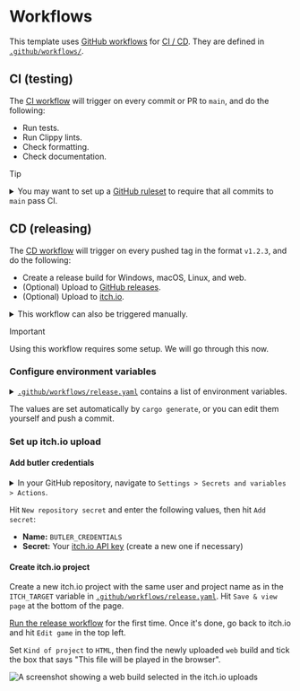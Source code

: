 # Workflows

This template uses [GitHub workflows](https://docs.github.com/en/actions/using-workflows) for [CI / CD](https://www.redhat.com/en/topics/devops/what-is-ci-cd).
They are defined in [`.github/workflows/`](../.github/workflows).

## CI (testing)

The [CI workflow](.github/workflows/ci.yaml) will trigger on every commit or PR to `main`, and do the following:

- Run tests.
- Run Clippy lints.
- Check formatting.
- Check documentation.

> [!Tip]
> <details>
>   <summary>You may want to set up a <a href="https://docs.github.com/en/repositories/configuring-branches-and-merges-in-your-repository/managing-rulesets/about-rulesets">GitHub ruleset</a> to require that all commits to <code>main</code> pass CI.</summary>
>
>   <img src="img/workflow-ruleset.png" alt="A screenshot showing a GitHub ruleset with status checks enabled" width="100%">
> </details>

## CD (releasing)

The [CD workflow](../.github/workflows/release.yaml) will trigger on every pushed tag in the format `v1.2.3`, and do the following:

- Create a release build for Windows, macOS, Linux, and web.
- (Optional) Upload to [GitHub releases](https://docs.github.com/en/repositories/releasing-projects-on-github).
- (Optional) Upload to [itch.io](https://itch.io).

<details>
  <summary>This workflow can also be triggered manually.</summary>

  In your GitHub repository, navigate to `Actions > Release > Run workflow`:

  ![A screenshot showing a manually triggered workflow on GitHub Actions](./img/workflow-dispatch-release.png)

  Enter a version number in the format `v1.2.3`, then hit the green `Run workflow` button.
</details>

> [!Important]
> Using this workflow requires some setup. We will go through this now.

### Configure environment variables

<details>
  <summary><a href="../.github/workflows/release.yaml"><code>.github/workflows/release.yaml</code></a> contains a list of environment variables.</summary>

  ```yaml
  env:
    # The base filename of the binary produced by `cargo build`.
    BINARY: bevy_template
    # The name to use for the packaged application produced by this workflow.
    PACKAGE_NAME: bevy-template
    # The itch.io page to upload to, in the format: `user-name/project-name`.
    # Comment this out to disable.
    ITCH_TARGET: the-bevy-flock/bevy-template
    # The organization or author that owns the rights to the game.
    OWNER: the-bevy-flock
    # The path to the assets directory.
    ASSETS_DIR: assets
    # Whether packages produced by this workflow should be uploaded to the Github release.
    UPLOAD_PACKAGES_TO_GITHUB_RELEASE: true
    # Before enabling LFS, please take a look at GitHub's documentation for costs and quota limits:
    # https://docs.github.com/en/repositories/working-with-files/managing-large-files/about-storage-and-bandwidth-usage
    USE_GIT_LFS: false
  ```
</details>

The values are set automatically by `cargo generate`, or you can edit them yourself and push a commit.

### Set up itch.io upload

#### Add butler credentials

<details>
  <summary>In your GitHub repository, navigate to <code>Settings > Secrets and variables > Actions</code>.</summary>

  ![A screenshot showing where to add secrets in the GitHub Actions settings](./img/workflow-secrets.png)
</details>

Hit `New repository secret` and enter the following values, then hit `Add secret`:

- **Name:** `BUTLER_CREDENTIALS`
- **Secret:** Your [itch.io API key](https://itch.io/user/settings/api-keys) (create a new one if necessary)

#### Create itch.io project

Create a new itch.io project with the same user and project name as in the `ITCH_TARGET` variable in [`.github/workflows/release.yaml`](../.github/workflows/release.yaml).
Hit `Save & view page` at the bottom of the page.

[Run the release workflow](#cd-releasing) for the first time. Once it's done, go back to itch.io and hit `Edit game` in the top left.

Set `Kind of project` to `HTML`, then find the newly uploaded `web` build and tick the box that says "This file will be played in the browser".

![A screenshot showing a web build selected in the itch.io uploads](img/workflow-itch-release.png)
